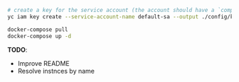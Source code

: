 ```bash
# create a key for the service account (the account should have a `compute.operator` role)
yc iam key create --service-account-name default-sa --output ./config/key.json

docker-compose pull
docker-compose up -d
```

**TODO**:
- Improve README
- Resolve instnces by name
